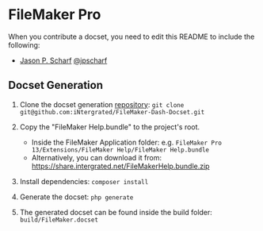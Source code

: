 FileMaker Pro
=======================

When you contribute a docset, you need to edit this README to include the following:
* [Jason P. Scharf](https://github.com/iNtergrated/) [@jpscharf](https://twitter.com/jpscharf)

## Docset Generation ##

1. Clone the docset generation [repository](git@github.com:iNtergrated/FileMaker-Dash-Docset.git): ````git clone git@github.com:iNtergrated/FileMaker-Dash-Docset.git````

2. Copy the "FileMaker Help.bundle" to the project's root.
	* Inside the FileMaker Application folder: e.g. ````FileMaker Pro 13/Extensions/FileMaker Help/FileMaker Help.bundle````
	* Alternatively, you can download it from: https://share.intergrated.net/FileMakerHelp.bundle.zip

3. Install dependencies: ````composer install````

4. Generate the docset: ````php generate````

5. The generated docset can be found inside the build folder: ````build/FileMaker.docset````
